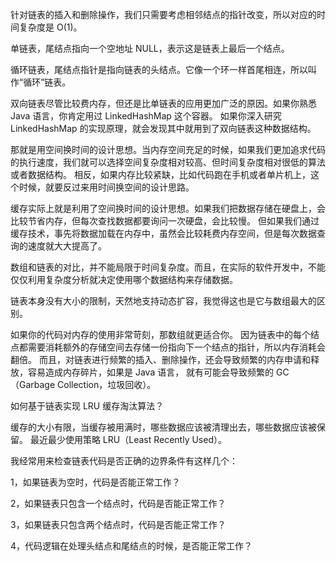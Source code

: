
针对链表的插入和删除操作，我们只需要考虑相邻结点的指针改变，所以对应的时间复杂度是 O(1)。

单链表，尾结点指向一个空地址 NULL，表示这是链表上最后一个结点。

循环链表，尾结点指针是指向链表的头结点。它像一个环一样首尾相连，所以叫作“循环”链表。

双向链表尽管比较费内存，但还是比单链表的应用更加广泛的原因。如果你熟悉 Java 语言，你肯定用过 LinkedHashMap 这个容器。
如果你深入研究 LinkedHashMap 的实现原理，就会发现其中就用到了双向链表这种数据结构。

那就是用空间换时间的设计思想。当内存空间充足的时候，如果我们更加追求代码的执行速度，我们就可以选择空间复杂度相对较高、但时间复杂度相对很低的算法或者数据结构。
相反，如果内存比较紧缺，比如代码跑在手机或者单片机上，这个时候，就要反过来用时间换空间的设计思路。

缓存实际上就是利用了空间换时间的设计思想。如果我们把数据存储在硬盘上，会比较节省内存，但每次查找数据都要询问一次硬盘，会比较慢。
但如果我们通过缓存技术，事先将数据加载在内存中，虽然会比较耗费内存空间，但是每次数据查询的速度就大大提高了。

数组和链表的对比，并不能局限于时间复杂度。而且，在实际的软件开发中，不能仅仅利用复杂度分析就决定使用哪个数据结构来存储数据。

链表本身没有大小的限制，天然地支持动态扩容，我觉得这也是它与数组最大的区别。

如果你的代码对内存的使用非常苛刻，那数组就更适合你。
因为链表中的每个结点都需要消耗额外的存储空间去存储一份指向下一个结点的指针，所以内存消耗会翻倍。
而且，对链表进行频繁的插入、删除操作，还会导致频繁的内存申请和释放，容易造成内存碎片，如果是 Java 语言，
就有可能会导致频繁的 GC（Garbage Collection，垃圾回收）。

如何基于链表实现 LRU 缓存淘汰算法？

缓存的大小有限，当缓存被用满时，哪些数据应该被清理出去，哪些数据应该被保留。
最近最少使用策略 LRU（Least Recently Used）。

我经常用来检查链表代码是否正确的边界条件有这样几个：

1，如果链表为空时，代码是否能正常工作？

2，如果链表只包含一个结点时，代码是否能正常工作？

3，如果链表只包含两个结点时，代码是否能正常工作？

4，代码逻辑在处理头结点和尾结点的时候，是否能正常工作？




























